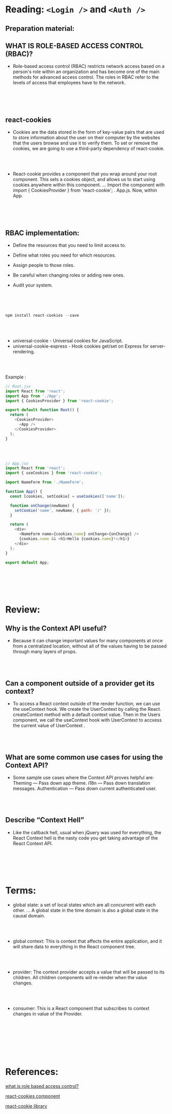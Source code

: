 # Reading: `<Login />` and `<Auth />`

## Preparation material:

## WHAT IS  ROLE-BASED ACCESS CONTROL (RBAC)?
- Role-based access control (RBAC) restricts network access based on a person's role within an organization and has become one of the main methods for advanced access control. The roles in RBAC refer to the levels of access that employees have to the network.
<br/>
<br/>
<br/>

## react-cookies

- Cookies are the data stored in the form of key-value pairs that are used to store information about the user on their computer by the websites that the users browse and use it to verify them. To set or remove the cookies, we are going to use a third-party dependency of react-cookie.
<br/>
<br/>

- React-cookie provides a component that you wrap around your root component. This sets a cookies object, and allows us to start using cookies anywhere within this component. ... Import the component with import { CookiesProvider } from 'react-cookie'; . App.js. Now, within App.
<br/>
<br/>
<br/>

## RBAC implementation:

- Define the resources that you need to limit access to.

- Define what roles you need for which resources.

- Assign people to those roles.

- Be careful when changing roles or adding new ones.

- Audit your system.
<br/>
<br/>
<br/>

 ``` js
 npm install react-cookies --save
 ```
<br/>
<br/>

- universal-cookie - Universal cookies for JavaScript.
- universal-cookie-express - Hook cookies get/set on Express for server-rendering.
<br/>

<br/>


Example : 

``` js
// Root.jsx
import React from 'react';
import App from './App';
import { CookiesProvider } from 'react-cookie';

export default function Root() {
  return (
    <CookiesProvider>
      <App />
    </CookiesProvider>
  );
}
```
<br/>
<br/>

```js
// App.jsx
import React from 'react';
import { useCookies } from 'react-cookie';

import NameForm from './NameForm';

function App() {
  const [cookies, setCookie] = useCookies(['name']);

  function onChange(newName) {
    setCookie('name', newName, { path: '/' });
  }

  return (
    <div>
      <NameForm name={cookies.name} onChange={onChange} />
      {cookies.name && <h1>Hello {cookies.name}!</h1>}
    </div>
  );
}

export default App;
```


<br/>
<br/>
<br/>
<br/>


# Review: 

## Why is the Context API useful?
- Because it can change important values for many components at once from a centralized location, without all of the values having to be passed through many layers of props.
<br/>
<br/>

## Can a component outside of a provider get its context?
- To access a React context outside of the render function, we can use the useContext hook. We create the UserContext by calling the React. createContext method with a default context value. Then in the Users component, we call the useContext hook with UserContext to accxess the current value of UserContext .
<br/>
<br/>

## What are some common use cases for using the Context API?
- Some sample use cases where the Context API proves helpful are: Theming — Pass down app theme. i18n — Pass down translation messages. Authentication — Pass down current authenticated user.
<br/>
<br/>

## Describe “Context Hell”
- Like the callback hell, usual when jQuery was used for everything, the React Context hell is the nasty code you get taking advantage of the React Context API.

<br/>
<br/>
<br/>
<br/>


# Terms: 

- global state:	a set of local states which are all concurrent with each other. … A global state in the time domain is also a global state in the causal domain.
<br/>
<br/>

- global context: This is context that affects the entire application, and it will share data to everything in the React component tree.
<br/>
<br/>

- provider: 	The context provider accepts a value that will be passed to its children. All children components will re-render when the value changes.
<br/>
<br/>

- consumer: This is a React component that subscribes to context changes in value of the Provider.



<br/>
<br/>
<br/>
<br/>
<br/>
<br/>


# References: 

[what is role based access control?](https://digitalguardian.com/blog/what-role-based-access-control-rbac-examples-benefits-and-more)

[react-cookies component](https://www.npmjs.com/package/react-cookies)

[react-cookie library](https://www.npmjs.com/package/react-cookie)
